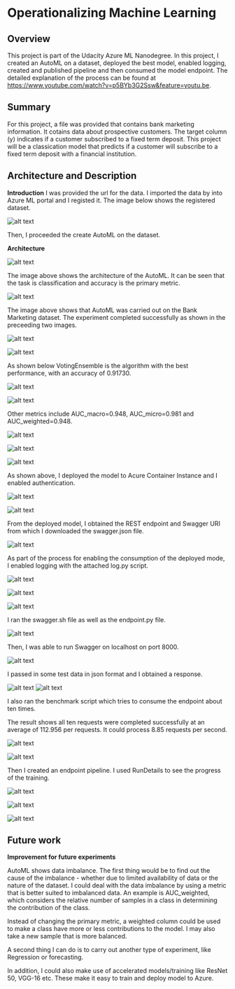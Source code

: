 # Operationalizing Machine Learning

## Overview
This project is part of the Udacity Azure ML Nanodegree. In this project, I  created an AutoML on a dataset, deployed the best model, enabled logging, created and published pipeline and then consumed the model endpoint. The detailed explanation of the process can be found at https://www.youtube.com/watch?v=p5BYb3G2Ssw&feature=youtu.be.

## Summary
For this project, a file was provided that contains bank marketing information. It cotains data about prospective customers. The target column (y) indicates if a customer subscribed to a fixed term deposit. This project will be a classication model that predicts if a customer will subscribe to a fixed term deposit with a financial institution.

## Architecture and Description
**Introduction**
I was provided the url for the data. I imported the data by into Azure ML portal and I registed it. The image below shows the registered dataset.

![alt text](https://github.com/TemitayoIlori/Machine-Learning/blob/main/NewProject/1.%20Registered%20Dataset.PNG)

Then, I proceeded the create AutoML on the dataset.

**Architecture**

![alt text](https://github.com/TemitayoIlori/Machine-Learning/blob/main/NewProject/Architectural%20Diagram.PNG)

The image above shows the architecture of the AutoML. It can be seen that the task is classification and  accuracy is the primary metric.

![alt text](https://github.com/TemitayoIlori/Machine-Learning/blob/main/NewProject/24.%20Bankmarketing%20dataset%20with%20AutoML%20module.PNG)

The image above shows that AutoML was carried out on the Bank Marketing dataset. The experiment completed successfully as shown in the preceeding two images.

![alt text](https://github.com/TemitayoIlori/Machine-Learning/blob/main/NewProject/2.%20AML%20Complete.PNG)

![alt text](https://github.com/TemitayoIlori/Machine-Learning/blob/main/NewProject/3.%20AML%20Complete.PNG)

As shown below VotingEnsemble is the algorithm with the best performance, with an accuracy of 0.91730. 

![alt text](https://github.com/TemitayoIlori/Machine-Learning/blob/main/NewProject/4.%20Best%20Model.PNG)

![alt text](https://github.com/TemitayoIlori/Machine-Learning/blob/main/NewProject/5.%20Best%20Model.PNG)

Other metrics include AUC_macro=0.948, AUC_micro=0.981 and AUC_weighted=0.948.

![alt text](https://github.com/TemitayoIlori/Machine-Learning/blob/main/NewProject/6.%20Deployment.PNG)

![alt text](https://github.com/TemitayoIlori/Machine-Learning/blob/main/NewProject/7.%20Deployment.PNG)

![alt text](https://github.com/TemitayoIlori/Machine-Learning/blob/main/NewProject/8.%20Deployment.PNG)

As shown above, I deployed the model to Acure Container Instance and I enabled authentication. 

![alt text](https://github.com/TemitayoIlori/Machine-Learning/blob/main/NewProject/9.%20Deployed%20Model.PNG)

![alt text](https://github.com/TemitayoIlori/Machine-Learning/blob/main/NewProject/10.%20Application%20Insights%20enabled.PNG)

From the deployed model, I obtained the REST endpoint and Swagger URI from which I downloaded the swagger.json file.

![alt text](https://github.com/TemitayoIlori/Machine-Learning/blob/main/NewProject/11.%20Enable%20logging%20-%20Logs.py.PNG)

As part of the process for enabling the consumption of the deployed mode, I enabled logging with the attached log.py script. 

![alt text](https://github.com/TemitayoIlori/Machine-Learning/blob/main/NewProject/12.%20Application%20Insights.PNG)

![alt text](https://github.com/TemitayoIlori/Machine-Learning/blob/main/NewProject/13.%20Swagger.PNG)

![alt text](https://github.com/TemitayoIlori/Machine-Learning/blob/main/NewProject/14.%20Swagger.PNG)

I ran the swagger.sh file as well as the endpoint.py file. 

![alt text](https://github.com/TemitayoIlori/Machine-Learning/blob/main/NewProject/15.%20Swagger%20locahost.PNG)

Then, I was able to run Swagger on localhost on port 8000. 

![alt text](https://github.com/TemitayoIlori/Machine-Learning/blob/main/NewProject/16.%20Endpoint.py%20run%20result.PNG)

I passed in some test data in json format and I obtained a response.

![alt text](https://github.com/TemitayoIlori/Machine-Learning/blob/main/NewProject/17.%20Benchmark.PNG)
![alt text](https://github.com/TemitayoIlori/Machine-Learning/blob/main/NewProject/18.%20Benchmark.PNG)

I also ran the benchmark script which tries to consume the endpoint about ten times.

The result shows all ten requests were completed successfully at an average of 112.956 per requests. It could process 8.85 requests per second.

![alt text](https://github.com/TemitayoIlori/Machine-Learning/blob/main/NewProject/19.%20Pipeline%20Created.PNG)

![alt text](https://github.com/TemitayoIlori/Machine-Learning/blob/main/NewProject/20.%20Pipeline%20Created.PNG)


Then I created an endpoint pipeline. I used RunDetails to see the progress of the training. 

![alt text](https://github.com/TemitayoIlori/Machine-Learning/blob/main/NewProject/21.%20Published%20Pipeline%20Active%20Status.PNG)


![alt text](https://github.com/TemitayoIlori/Machine-Learning/blob/main/NewProject/22.%20ML%20Showing%20Run.PNG)

![alt text](https://github.com/TemitayoIlori/Machine-Learning/blob/main/NewProject/23.%20RunDetails.PNG)



## Future work
**Improvement for future experiments**

AutoML shows data imbalance. The first thing would be to find out the cause of the imbalance - whether due to limited availability of data or the nature of the dataset. I could deal with the data imbalance by using a metric that is better suited to imbalanced data. An example is AUC_weighted, which considers the relative number of samples in a class in determining the contribution of the class.

Instead of changing the primary metric, a weighted column could be used to make a class have more or less contributions to the model. I may also take a new sample that is more balanced.

A second thing I can do is to carry out another type of experiment, like Regression or forecasting.

In addition, I could also make use of accelerated models/training like ResNet 50, VGG-16 etc. These make it easy to train and deploy model to Azure.

